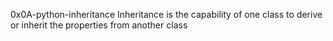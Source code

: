 0x0A-python-inheritance
Inheritance is the capability of one class to derive or inherit the properties from another class
